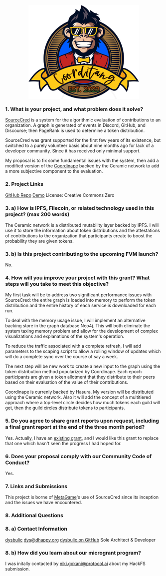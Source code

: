 <img src="https://raw.githubusercontent.com/MetaFam/rewards/main/public/splash.paths.svg" height="300" style="display: block; margin: auto">

### 1. What is your project, and what problem does it solve?

[SourceCred](https://sourcecred.io) is a system for the algorithmic evaluation of contributions to an organization. A graph is generated of events in Discord, GitHub, and Discourse; then PageRank is used to determine a token distribution.

SourceCred was grant supported for the first few years of its existence, but switched to a purely volunteer basis about nine months ago for lack of a developer community. Since it has received only minimal support.

My proposal is to fix some fundamental issues with the system, then add a modified version of the [Coordinape](https://coordinape.com) backed by the Ceramic network to add a more subjective component to the evaluation.

### 2. Project Links
  
[GitHub Repo](https://github.com/MetaFam/rewards/)
[Demo](https://coorditang.vercel.app)
License: Creative Commons Zero

### 3. a) How is IPFS, Filecoin, or related technology used in this project? (max 200 words)
<!-- Outline your project's technical design, including details of how it uses IPFS, Filecoin, or related technologies include any APIs, services, or tools -->

The Ceramic network is a distributed mutability layer backed by IPFS. I will use it to store the information about token distributions and the attestations of contributions to the organization that participants create to boost the probability they are given tokens.

### 3. b) Is this project contributing to the upcoming FVM launch?

No.

### 4. How will you improve your project with this grant? What steps will you take to meet this objective?

My first task will be to address two significant performance issues with SourceCred: the entire graph is loaded into memory to perform the token distribution and the entire history of each service is downloaded for each run.

To deal with the memory usage issue, I will implement an alternative backing store in the graph database Neo4j. This will both eliminate the system taxing memory problem and allow for the development of complex visualizations and explanations of the system's operation.

To reduce the traffic associated with a complete refresh, I will add parameters to the scaping script to allow a rolling window of updates which will do a complete sync over the course of say a week.

The next step will be new work to create a new input to the graph using the token distribution method popularized by Coordinape. Each epoch participants are given a token allotment that they distribute to their peers based on their evaluation of the value of their contributions.

Coordinape is currenly backed by Hasura. My version will be distributed using the Ceramic network. Also it will add the concept of a multitiered approach where a top-level circle decides how much tokens each guild will get, then the guild circles distribute tokens to participants.

### 5. Do you agree to share grant reports upon request, including a final grant report at the end of the three month period?

Yes. Actually, I have an [existing grant](https://github.com/filecoin-project/devgrants/issues/873), and I would like this grant to replace that one which hasn't seen the progress I had hoped for.

### 6. Does your proposal comply with our Community Code of Conduct?

Yes.

### 7. Links and Submissions

This project is borne of [MetaGame](https://metagame.wtf)'s use of SourceCred since its inception and the issues we have encountered.

### 8. Additional Questions

### 8. a) Contact Information

[dysbulic](https://twitter.com/dysbulic)
[dys@dhappy.org](mailto:dysbulic%20%3Cdys@dhappy.org%3E)
[dysbulic on GitHub](https://github.com/dysbulic)
Sole Architect & Developer

### 8. b) How did you learn about our microgrant program?

I was initally contacted by [niki.gokani@protocol.ai](mailto:niki.gokani@protocol.ai) about my HackFS submission.
